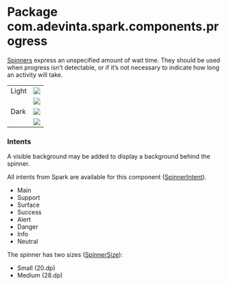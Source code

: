 # Package com.adevinta.spark.components.progress

[Spinners](https://spark.adevinta.com/1186e1705/p/7651da-spinner/b/387bf3) express an unspecified
amount of wait time. They should be used when progress isn’t detectable, or if it’s not necessary
to indicate how long an activity will take.

|       |                                                                                                           |
|-------|-----------------------------------------------------------------------------------------------------------|
| Light | ![](../../images/com.adevinta.spark_PreviewScreenshotTests_preview_tests_spinner_spinnermedium_light.png) |
|       | ![](../../images/com.adevinta.spark_PreviewScreenshotTests_preview_tests_spinner_spinnersmall_light.png)  |
| Dark  | ![](../../images/com.adevinta.spark_PreviewScreenshotTests_preview_tests_spinner_spinnermedium_dark.png)  |
|       | ![](../../images/com.adevinta.spark_PreviewScreenshotTests_preview_tests_spinner_spinnersmall_dark.png)   |

### Intents

A visible background may be added to display a background behind the spinner.

All intents from Spark are available for this component ([SpinnerIntent](SpinnerIntent.kt)).

- Main
- Support
- Surface
- Success
- Alert
- Danger
- Info
- Neutral

The spinner has two sizes ([SpinnerSize](SpinnerDefaults.kt)):

- Small (20.dp)
- Medium (28.dp)
